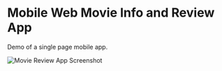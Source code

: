# Mobile Web Movie Info and Review App

Demo of a single page mobile app.

![Movie Review App Screenshot](movieApp1.gif)
